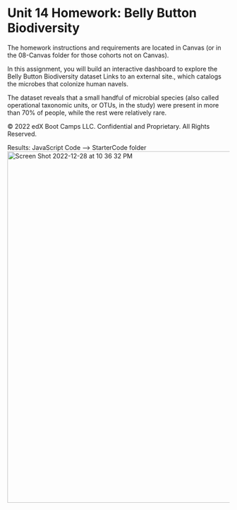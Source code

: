 # Unit 14 Homework: Belly Button Biodiversity
The homework instructions and requirements are located in Canvas (or in the 08-Canvas folder for those cohorts not on Canvas).

In this assignment, you will build an interactive dashboard to explore the Belly Button Biodiversity dataset Links to an external site., which catalogs the microbes that colonize human navels.

The dataset reveals that a small handful of microbial species (also called operational taxonomic units, or OTUs, in the study) were present in more than 70% of people, while the rest were relatively rare.

© 2022 edX Boot Camps LLC. Confidential and Proprietary. All Rights Reserved.

Results: JavaScript Code --> StarterCode folder
<img width="795" alt="Screen Shot 2022-12-28 at 10 36 32 PM" src="https://user-images.githubusercontent.com/63834828/209901386-4191292e-e133-4d56-909d-5569eb9db883.png">
